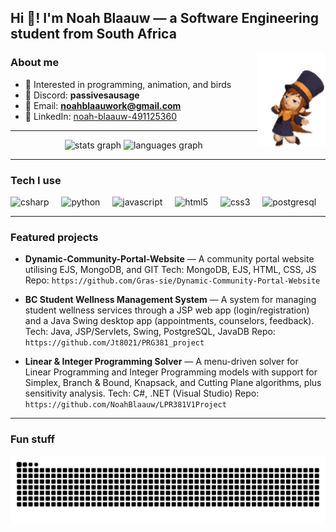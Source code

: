 <h2 align="left">Hi 👋! I'm Noah Blaauw — a Software Engineering student from South Africa</h2>

<img align="right" height="150" src="assets/hat-kid.gif" alt="Hat Kid dancing" />

### About me
- 🎯 Interested in programming, animation, and birds
- 💬 Discord: **passivesausage**
- 📧 Email: **noahblaauwork@gmail.com**
- 💼 LinkedIn: <a href="https://www.linkedin.com/in/noah-blaauw-491125360/">noah-blaauw-491125360</a>

---

<div align="center">
  <img src="https://github-readme-stats.vercel.app/api?username=NoahBlaauw&show_icons=true&include_all_commits=true&count_private=true&theme=dracula&hide_border=false" height="150" alt="stats graph" />
  <img src="https://github-readme-stats.vercel.app/api/top-langs?username=NoahBlaauw&layout=compact&card_width=320&langs_count=6&theme=dracula&hide_border=false" height="150" alt="languages graph" />
</div>

---

### Tech I use
<div align="left">
  <img src="https://cdn.jsdelivr.net/gh/devicons/devicon/icons/csharp/csharp-original.svg" height="30" alt="csharp" />
  <img width="12" />
  <img src="https://cdn.jsdelivr.net/gh/devicons/devicon/icons/python/python-original.svg" height="30" alt="python" />
  <img width="12" />
  <img src="https://cdn.jsdelivr.net/gh/devicons/devicon/icons/javascript/javascript-original.svg" height="30" alt="javascript" />
  <img width="12" />
  <img src="https://cdn.jsdelivr.net/gh/devicons/devicon/icons/html5/html5-original.svg" height="30" alt="html5" />
  <img width="12" />
  <img src="https://cdn.jsdelivr.net/gh/devicons/devicon/icons/css3/css3-original.svg" height="30" alt="css3" />
  <img width="12" />
  <img src="https://cdn.jsdelivr.net/gh/devicons/devicon/icons/postgresql/postgresql-original.svg" height="30" alt="postgresql" />
</div>

---

### Featured projects
- **Dynamic-Community-Portal-Website** — A community portal website utilising EJS, MongoDB, and GIT
  Tech: MongoDB, EJS, HTML, CSS, JS  
  Repo: `https://github.com/Gras-sie/Dynamic-Community-Portal-Website`

- **BC Student Wellness Management System** — A system for managing student wellness services through a JSP web app (login/registration) and a Java Swing desktop app (appointments, counselors, feedback).
  Tech: Java, JSP/Servlets, Swing, PostgreSQL, JavaDB
  Repo: `https://github.com/Jt8021/PRG381_project`

- **Linear & Integer Programming Solver** — A menu-driven solver for Linear Programming and Integer Programming models with support for Simplex, Branch & Bound, Knapsack, and Cutting Plane algorithms, plus sensitivity analysis.
  Tech: C#, .NET (Visual Studio) 
  Repo: `https://github.com/NoahBlaauw/LPR381V1Project`

---

### Fun stuff
<picture>
  <source media="(prefers-color-scheme: dark)" srcset="https://raw.githubusercontent.com/NoahBlaauw/NoahBlaauw/output/dist/github-snake-dark.svg" />
  <img alt="GitHub contributions snake" src="https://raw.githubusercontent.com/NoahBlaauw/NoahBlaauw/output/dist/github-snake.svg" />
</picture>

